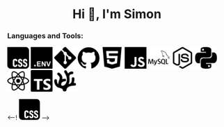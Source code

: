 <h1 align="center">Hi 👋, I'm Simon</h1>

<h3 align="left">Languages and Tools:</h3>

<div>
<img src="./Icone_Profilo/css.svg" alt="CSS" width="50" height="50">
<img src="./Icone_Profilo/dotenv.svg" alt="CSS" width="50" height="50">
<img src="./Icone_Profilo/git.svg" alt="CSS" width="50" height="50">
<img src="./Icone_Profilo/github.svg" alt="CSS" width="50" height="50">
<img src="./Icone_Profilo/html5.svg" alt="CSS" width="50" height="50">
<img src="./Icone_Profilo/javascript.svg" alt="CSS" width="50" height="50">
<img src="./Icone_Profilo/mysql.svg" alt="CSS" width="50" height="50">
<img src="./Icone_Profilo/nodedotjs.svg" alt="CSS" width="50" height="50">
<img src="./Icone_Profilo/python.svg" alt="CSS" width="50" height="50">
<img src="./Icone_Profilo/react.svg" alt="CSS" width="50" height="50">
<img src="./Icone_Profilo/typescript.svg" alt="CSS" width="50" height="50">
<img src="./Icone_Profilo/vscodium.svg" alt="CSS" width="50" height="50">
</div>

<--! ![Icone](Icone_Profilo/css.svg) -->